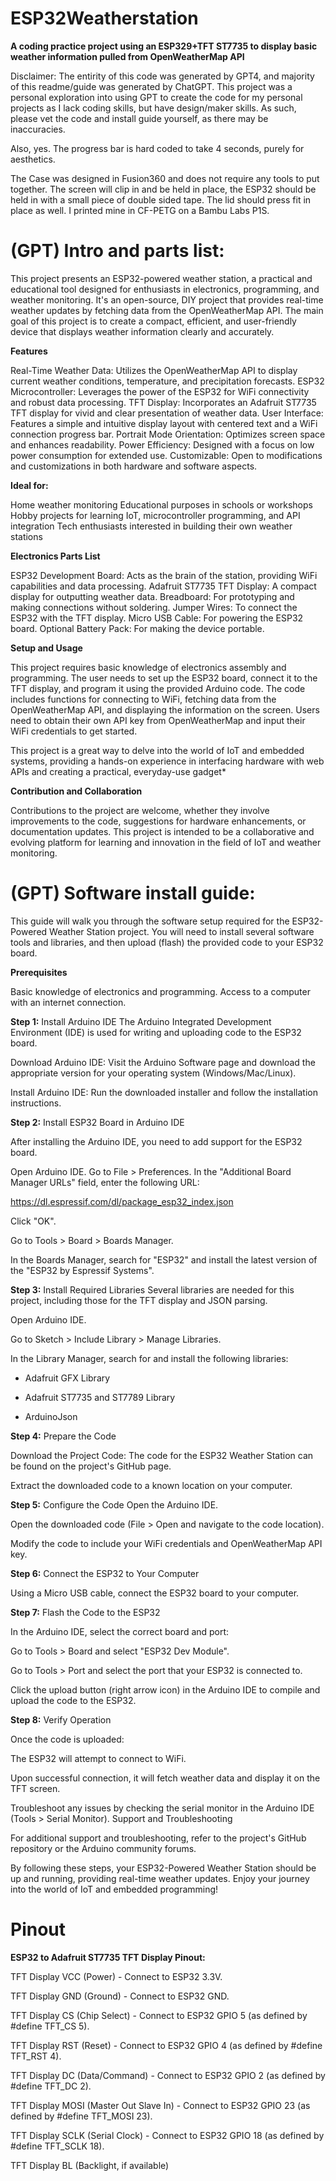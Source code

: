 # ESP32Weatherstation
**A coding practice project using an ESP329+TFT ST7735 to display basic weather information pulled from OpenWeatherMap API**

Disclaimer: The entirity of this code was generated by GPT4, and majority of this readme/guide was generated by ChatGPT. This project was a personal exploration into using GPT to create the code for my personal projects as I lack coding skills, but have design/maker skills. As such, please vet the code and install guide yourself, as there may be inaccuracies.

Also, yes. The progress bar is hard coded to take 4 seconds, purely for aesthetics.

The Case was designed in Fusion360 and does not require any tools to put together. The screen will clip in and be held in place, the ESP32 should be held in with a small piece of double sided tape. The lid should press fit in place as well. I printed mine in CF-PETG on a Bambu Labs P1S.

# (GPT) Intro and parts list:

This project presents an ESP32-powered weather station, a practical and educational tool designed for enthusiasts in electronics, programming, and weather monitoring. It's an open-source, DIY project that provides real-time weather updates by fetching data from the OpenWeatherMap API. The main goal of this project is to create a compact, efficient, and user-friendly device that displays weather information clearly and accurately.

**Features**

Real-Time Weather Data: Utilizes the OpenWeatherMap API to display current weather conditions, temperature, and precipitation forecasts.
ESP32 Microcontroller: Leverages the power of the ESP32 for WiFi connectivity and robust data processing.
TFT Display: Incorporates an Adafruit ST7735 TFT display for vivid and clear presentation of weather data.
User Interface: Features a simple and intuitive display layout with centered text and a WiFi connection progress bar.
Portrait Mode Orientation: Optimizes screen space and enhances readability.
Power Efficiency: Designed with a focus on low power consumption for extended use.
Customizable: Open to modifications and customizations in both hardware and software aspects.


**Ideal for:**

Home weather monitoring
Educational purposes in schools or workshops
Hobby projects for learning IoT, microcontroller programming, and API integration
Tech enthusiasts interested in building their own weather stations

**Electronics Parts List**

ESP32 Development Board: Acts as the brain of the station, providing WiFi capabilities and data processing.
Adafruit ST7735 TFT Display: A compact display for outputting weather data.
Breadboard: For prototyping and making connections without soldering.
Jumper Wires: To connect the ESP32 with the TFT display.
Micro USB Cable: For powering the ESP32 board.
Optional Battery Pack: For making the device portable.

**Setup and Usage**

This project requires basic knowledge of electronics assembly and programming. The user needs to set up the ESP32 board, connect it to the TFT display, and program it using the provided Arduino code. The code includes functions for connecting to WiFi, fetching data from the OpenWeatherMap API, and displaying the information on the screen. Users need to obtain their own API key from OpenWeatherMap and input their WiFi credentials to get started.

This project is a great way to delve into the world of IoT and embedded systems, providing a hands-on experience in interfacing hardware with web APIs and creating a practical, everyday-use gadget*

**Contribution and Collaboration**

Contributions to the project are welcome, whether they involve improvements to the code, suggestions for hardware enhancements, or documentation updates. This project is intended to be a collaborative and evolving platform for learning and innovation in the field of IoT and weather monitoring.

# (GPT) Software install guide:

This guide will walk you through the software setup required for the ESP32-Powered Weather Station project. You will need to install several software tools and libraries, and then upload (flash) the provided code to your ESP32 board.

**Prerequisites**

Basic knowledge of electronics and programming.
Access to a computer with an internet connection.

**Step 1:** Install Arduino IDE
The Arduino Integrated Development Environment (IDE) is used for writing and uploading code to the ESP32 board.

Download Arduino IDE: Visit the Arduino Software page and download the appropriate version for your operating system (Windows/Mac/Linux).

Install Arduino IDE: Run the downloaded installer and follow the installation instructions.

**Step 2:** Install ESP32 Board in Arduino IDE

After installing the Arduino IDE, you need to add support for the ESP32 board.

Open Arduino IDE.
Go to File > Preferences.
In the "Additional Board Manager URLs" field, enter the following URL:

https://dl.espressif.com/dl/package_esp32_index.json

Click "OK".

Go to Tools > Board > Boards Manager.

In the Boards Manager, search for "ESP32" and install the latest version of the "ESP32 by Espressif Systems".

**Step 3:** Install Required Libraries
Several libraries are needed for this project, including those for the TFT display and JSON parsing.

Open Arduino IDE.

Go to Sketch > Include Library > Manage Libraries.

In the Library Manager, search for and install the following libraries:

*  Adafruit GFX Library 

* Adafruit ST7735 and ST7789 Library

* ArduinoJson

**Step 4:**  Prepare the Code

Download the Project Code: The code for the ESP32 Weather Station can be found on the project's GitHub page.

Extract the downloaded code to a known location on your computer.

**Step 5:** Configure the Code
Open the Arduino IDE.

Open the downloaded code (File > Open and navigate to the code location).

Modify the code to include your WiFi credentials and OpenWeatherMap API key.

**Step 6:** Connect the ESP32 to Your Computer

Using a Micro USB cable, connect the ESP32 board to your computer.

**Step 7:** Flash the Code to the ESP32

In the Arduino IDE, select the correct board and port:

Go to Tools > Board and select "ESP32 Dev Module".

Go to Tools > Port and select the port that your ESP32 is connected to.

Click the upload button (right arrow icon) in the Arduino IDE to compile and upload the code to the ESP32.

**Step 8:** Verify Operation

Once the code is uploaded:

The ESP32 will attempt to connect to WiFi.

Upon successful connection, it will fetch weather data and display it on the TFT screen.


Troubleshoot any issues by checking the serial monitor in the Arduino IDE (Tools > Serial Monitor).
Support and Troubleshooting

For additional support and troubleshooting, refer to the project's GitHub repository or the Arduino community forums.

By following these steps, your ESP32-Powered Weather Station should be up and running, providing real-time weather updates. Enjoy your journey into the world of IoT and embedded programming!

# Pinout

**ESP32 to Adafruit ST7735 TFT Display Pinout:**

TFT Display VCC (Power) - Connect to ESP32 3.3V.

TFT Display GND (Ground) - Connect to ESP32 GND.

TFT Display CS (Chip Select) - Connect to ESP32 GPIO 5 (as defined by #define TFT_CS 5).

TFT Display RST (Reset) - Connect to ESP32 GPIO 4 (as defined by #define TFT_RST 4).

TFT Display DC (Data/Command) - Connect to ESP32 GPIO 2 (as defined by #define TFT_DC 2).

TFT Display MOSI (Master Out Slave In) - Connect to ESP32 GPIO 23 (as defined by #define TFT_MOSI 23).

TFT Display SCLK (Serial Clock) - Connect to ESP32 GPIO 18 (as defined by #define TFT_SCLK 18).

TFT Display BL (Backlight, if available) 
